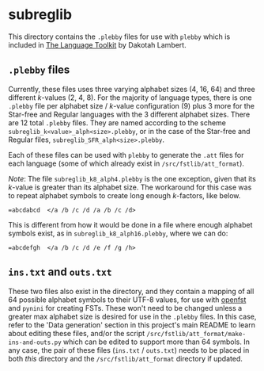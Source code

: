 # subreglib

This directory contains the `.plebby` files for use with `plebby` which is included in [The Language Toolkit](https://github.com/vvulpes0/Language-Toolkit-2) by Dakotah Lambert.  

## `.plebby` files

Currently, these files uses three varying alphabet sizes (4, 16, 64) and three different *k*-values (2, 4, 8). For the majority of language types, there is one `.plebby` file per alphabet size / *k*-value configuration (9) plus 3 more for the Star-free and Regular languages with the 3 different alphabet sizes. There are 12 total `.plebby` files. They are named according to the scheme `subreglib_k<value>_alph<size>.plebby`, or in the case of the Star-free and Regular files, `subreglib_SFR_alph<size>.plebby`.  

Each of these files can be used with `plebby` to generate the `.att` files for each language (some of which already exist in `/src/fstlib/att_format`).  

*Note*: The file `subreglib_k8_alph4.plebby` is the one exception, given that its *k*-value is greater than its alphabet size. The workaround for this case was to repeat alphabet symbols to create long enough *k*-factors, like below. 

```
=abcdabcd  </a /b /c /d /a /b /c /d>
```

This is different from how it would be done in a file where enough alphabet symbols exist, as in `subreglib_k8_alph16.plebby`, where we can do:

```
=abcdefgh  </a /b /c /d /e /f /g /h>
```

## `ins.txt` and `outs.txt`

These two files also exist in the directory, and they contain a mapping of all 64 possible alphabet symbols to their UTF-8 values, for use with [openfst](http://www.openfst.org/twiki/bin/view/FST/WebHome) and `pynini` for creating FSTs. These won't need to be changed unless a greater max alphabet size is desired for use in the `.plebby` files. In this case, refer to the 'Data generation' section in this project's main README to learn about editing these files, and/or the script `/src/fstlib/att_format/make-ins-and-outs.py` which can be edited to support more than 64 symbols. In any case, the pair of these files (`ins.txt` / `outs.txt`) needs to be placed in both *this* directory and the `/src/fstlib/att_format` directory if updated.